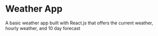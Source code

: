 # Weather App

A basic weather app built with React.js that offers the current weather, hourly weather, and 10 day forecast
